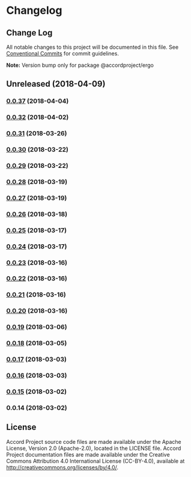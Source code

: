 # Changelog

## Change Log

All notable changes to this project will be documented in this file. See [Conventional Commits](https://conventionalcommits.org) for commit guidelines.

**Note:** Version bump only for package @accordproject/ergo

## Unreleased \(2018-04-09\)

### [0.0.37](https://github.com/accordproject/ergo/compare/v0.0.32...v0.0.37) \(2018-04-04\)

### [0.0.32](https://github.com/accordproject/ergo/compare/v0.0.31...v0.0.32) \(2018-04-02\)

### [0.0.31](https://github.com/accordproject/ergo/compare/v0.0.30...v0.0.31) \(2018-03-26\)

### [0.0.30](https://github.com/accordproject/ergo/compare/v0.0.29...v0.0.30) \(2018-03-22\)

### [0.0.29](https://github.com/accordproject/ergo/compare/v0.0.28...v0.0.29) \(2018-03-22\)

### [0.0.28](https://github.com/accordproject/ergo/compare/v0.0.27...v0.0.28) \(2018-03-19\)

### [0.0.27](https://github.com/accordproject/ergo/compare/v0.0.26...v0.0.27) \(2018-03-19\)

### [0.0.26](https://github.com/accordproject/ergo/compare/v0.0.25...v0.0.26) \(2018-03-18\)

### [0.0.25](https://github.com/accordproject/ergo/compare/v0.0.24...v0.0.25) \(2018-03-17\)

### [0.0.24](https://github.com/accordproject/ergo/compare/v0.0.23...v0.0.24) \(2018-03-17\)

### [0.0.23](https://github.com/accordproject/ergo/compare/v0.0.22...v0.0.23) \(2018-03-16\)

### [0.0.22](https://github.com/accordproject/ergo/compare/v0.0.21...v0.0.22) \(2018-03-16\)

### [0.0.21](https://github.com/accordproject/ergo/compare/v0.0.20...v0.0.21) \(2018-03-16\)

### [0.0.20](https://github.com/accordproject/ergo/compare/v0.0.19...v0.0.20) \(2018-03-16\)

### [0.0.19](https://github.com/accordproject/ergo/compare/v0.0.18...v0.0.19) \(2018-03-06\)

### [0.0.18](https://github.com/accordproject/ergo/compare/v0.0.17...v0.0.18) \(2018-03-05\)

### [0.0.17](https://github.com/accordproject/ergo/compare/v0.0.16...v0.0.17) \(2018-03-03\)

### [0.0.16](https://github.com/accordproject/ergo/compare/v0.0.15...v0.0.16) \(2018-03-03\)

### [0.0.15](https://github.com/accordproject/ergo/compare/v0.0.14...v0.0.15) \(2018-03-02\)

### 0.0.14 \(2018-03-02\)

## License <a name="license"></a>
Accord Project source code files are made available under the Apache License, Version 2.0 (Apache-2.0), located in the LICENSE file. Accord Project documentation files are made available under the Creative Commons Attribution 4.0 International License (CC-BY-4.0), available at http://creativecommons.org/licenses/by/4.0/.